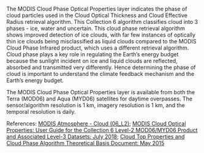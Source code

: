 The MODIS Cloud Phase Optical Properties layer indicates the phase of cloud particles used in the Cloud Optical Thickness and Cloud Effective Radius retrieval algorithm. This Collection 6 algorithm classifies cloud into 3 phases - ice, water and uncertain. This cloud phase retrieval algorithm shows improved detection of ice clouds, with far few instances of optically thin ice clouds being misclassified as liquid clouds compared to the MODIS Cloud Phase Infrared product, which uses a different retrieval algorithm. Cloud phase plays a key role in regulating the Earth’s energy budget because the sunlight incident on ice and liquid clouds are reflected, absorbed and transmitted very differently. Hence determining the phase of cloud is important to understand the climate feedback mechanism and the Earth’s energy budget.

The MODIS Cloud Phase Optical Properties layer is available from both the Terra (MOD06) and Aqua (MYD06) satellites for daytime overpasses. The sensor/algorithm resolution is 1 km, imagery resolution is 1 km, and the temporal resolution is daily.

References: [MODIS Atmosphere - Cloud (06_L2)](https://modis-atmos.gsfc.nasa.gov/products/cloud); [MODIS Cloud Optical Properties: User Guide for the Collection 6 Level-2 MOD06/MYD06 Product and Associated Level-3 Datasets: July 2018](https://modis-atmos.gsfc.nasa.gov/sites/default/files/ModAtmo/MODISCloudOpticalPropertyUserGuideFinal_v1.1.pdf); [Cloud Top Properties and Cloud Phase Algorithm Theoretical Basis Document: May 2015](https://modis-atmos.gsfc.nasa.gov/sites/default/files/ModAtmo/MOD06-ATBD_2015_05_01_1.pdf)
